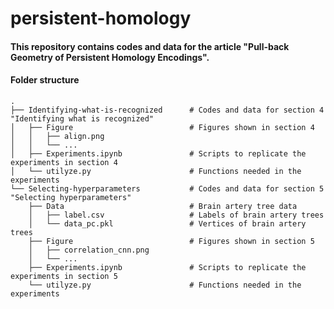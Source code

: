 # persistent-homology

#### This repository contains codes and data for the article "Pull-back Geometry of Persistent Homology Encodings".

#### Folder structure
    .
    ├── Identifying-what-is-recognized      # Codes and data for section 4 "Identifying what is recognized"
    │   ├── Figure                          # Figures shown in section 4
    │   │   ├── align.png
    │   │   └── ...
    │   ├── Experiments.ipynb               # Scripts to replicate the experiments in section 4
    │   └── utilyze.py                      # Functions needed in the experiments
    └── Selecting-hyperparameters           # Codes and data for section 5 "Selecting hyperparameters"
        ├── Data                            # Brain artery tree data
        │   ├── label.csv                   # Labels of brain artery trees
        │   └── data_pc.pkl                 # Vertices of brain artery trees
        ├── Figure                          # Figures shown in section 5
        │   ├── correlation_cnn.png
        │   └── ...
        ├── Experiments.ipynb               # Scripts to replicate the experiments in section 5
        └── utilyze.py                      # Functions needed in the experiments
 